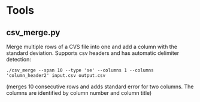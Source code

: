 # Tools

## csv_merge.py

Merge multiple rows of a CVS file into one and add a column with the standard deviation.
Supports csv headers and has automatic delimiter detection:

```
./csv_merge --span 10 --type 'se' --columns 1 --columns 'column_header2' input.csv output.csv
```
(merges 10 consecutive rows and adds standard error for two columns. The columns are identified by column number and column title)
